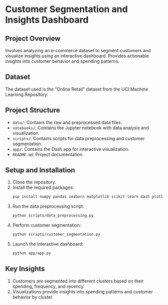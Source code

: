 # Customer Segmentation and Insights Dashboard

## Project Overview
Involves analyzing an e-commerce dataset to segment customers and visualize insights using an interactive dashboard.
Provides actionable insights into customer behavior and spending patterns.

## Dataset
The dataset used is the "Online Retail" dataset from the UCI Machine Learning Repository.

## Project Structure
- `data/`: Contains the raw and preprocessed data files.
- `notebooks/`: Contains the Jupyter notebook with data analysis and visualization.
- `scripts/`: Contains scripts for data preprocessing and customer segmentation.
- `app/`: Contains the Dash app for interactive visualization.
- `README.md`: Project documentation.

## Setup and Installation
1. Clone the repository.
2. Install the required packages:
   ```bash
   pip install numpy pandas seaborn matplotlib scikit-learn dash plotly
3. Run the data preprocessing script:
   ```bash
   python scripts/data_preprocessing.py
   ```
4. Perform customer segmentation:
   ```bash
   python scripts/customer_segmentation.py
   ```
5. Launch the interactive dashboard:
   ```bash
   python app/app.py
   ```

## Key Insights
1. Customers are segmented into different clusters based on their spending, frequency, and recency.
2. Visualizations provide insights into spending patterns and customer behavior by cluster.